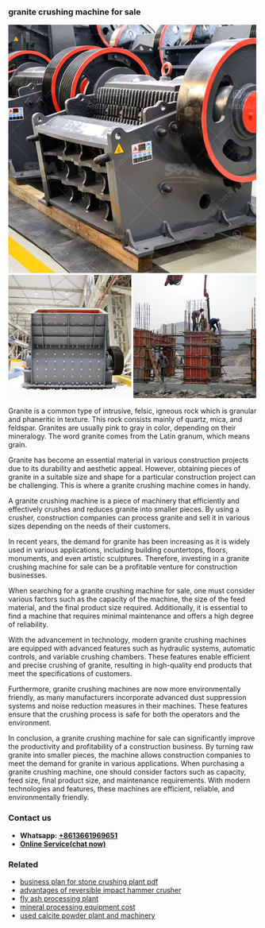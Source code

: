 <h3>granite crushing machine for sale</h3><img src='1706755803.jpg' alt=''><p>Granite is a common type of intrusive, felsic, igneous rock which is granular and phaneritic in texture. This rock consists mainly of quartz, mica, and feldspar. Granites are usually pink to gray in color, depending on their mineralogy. The word granite comes from the Latin granum, which means grain.</p><p>Granite has become an essential material in various construction projects due to its durability and aesthetic appeal. However, obtaining pieces of granite in a suitable size and shape for a particular construction project can be challenging. This is where a granite crushing machine comes in handy.</p><p>A granite crushing machine is a piece of machinery that efficiently and effectively crushes and reduces granite into smaller pieces. By using a crusher, construction companies can process granite and sell it in various sizes depending on the needs of their customers.</p><p>In recent years, the demand for granite has been increasing as it is widely used in various applications, including building countertops, floors, monuments, and even artistic sculptures. Therefore, investing in a granite crushing machine for sale can be a profitable venture for construction businesses.</p><p>When searching for a granite crushing machine for sale, one must consider various factors such as the capacity of the machine, the size of the feed material, and the final product size required. Additionally, it is essential to find a machine that requires minimal maintenance and offers a high degree of reliability.</p><p>With the advancement in technology, modern granite crushing machines are equipped with advanced features such as hydraulic systems, automatic controls, and variable crushing chambers. These features enable efficient and precise crushing of granite, resulting in high-quality end products that meet the specifications of customers.</p><p>Furthermore, granite crushing machines are now more environmentally friendly, as many manufacturers incorporate advanced dust suppression systems and noise reduction measures in their machines. These features ensure that the crushing process is safe for both the operators and the environment.</p><p>In conclusion, a granite crushing machine for sale can significantly improve the productivity and profitability of a construction business. By turning raw granite into smaller pieces, the machine allows construction companies to meet the demand for granite in various applications. When purchasing a granite crushing machine, one should consider factors such as capacity, feed size, final product size, and maintenance requirements. With modern technologies and features, these machines are efficient, reliable, and environmentally friendly.</p><h3>Contact us</h3><ul><li><strong>Whatsapp:&nbsp;<a href="https://wa.me/8613661969651">+8613661969651</a></strong></li><li><a href="https://swt.shibang-china.com/?git&amp;zhl&amp;granite crushing machine for sale"><strong>Online Service(chat now)</strong></a></li></ul><h3>Related</h3><ul><li><a href='business plan for stone crushing plant pdf.md'>business plan for stone crushing plant pdf</a></li><li><a href='advantages of reversible impact hammer crusher.md'>advantages of reversible impact hammer crusher</a></li><li><a href='fly ash processing plant.md'>fly ash processing plant</a></li><li><a href='mineral processing equipment cost.md'>mineral processing equipment cost</a></li><li><a href='used calcite powder plant and machinery.md'>used calcite powder plant and machinery</a></li></ul>